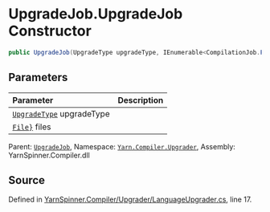 # UpgradeJob.UpgradeJob Constructor


```csharp
public UpgradeJob(UpgradeType upgradeType, IEnumerable<CompilationJob.File> files)
```

## Parameters
|Parameter|Description|
|:---|:---|
|[`UpgradeType`](/api/csharp/yarn.compiler.upgrader/upgradetype.md) upgradeType||
|[`File}`](https://docs.microsoft.com/dotnet/api/System.Collections.Generic.IEnumerable{Yarn.Compiler.CompilationJob.File}) files||


<div class="class-metadata">

Parent: [`UpgradeJob`](/api/csharp/yarn.compiler.upgrader/upgradejob.md), Namespace: [`Yarn.Compiler.Upgrader`](/api/csharp/yarn.compiler.upgrader/README.md), Assembly: YarnSpinner.Compiler.dll
</div>

## Source
Defined in [YarnSpinner.Compiler/Upgrader/LanguageUpgrader.cs](https://github.com/YarnSpinnerTool/YarnSpinner//blob/develop/YarnSpinner.Compiler/Upgrader/LanguageUpgrader.cs#L17), line 17.
